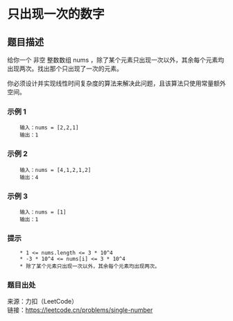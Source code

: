 # 只出现一次的数字

## 题目描述

给你一个 非空 整数数组 nums ，除了某个元素只出现一次以外，其余每个元素均出现两次。找出那个只出现了一次的元素。

你必须设计并实现线性时间复杂度的算法来解决此问题，且该算法只使用常量额外空间。

### 示例 1

```text
    输入：nums = [2,2,1]
    输出：1
```

### 示例 2

```text
    输入：nums = [4,1,2,1,2]
    输出：4
```

### 示例 3

```text
    输入：nums = [1]
    输出：1
```

### 提示

```text
    * 1 <= nums.length <= 3 * 10^4
    * -3 * 10^4 <= nums[i] <= 3 * 10^4
    * 除了某个元素只出现一次以外，其余每个元素均出现两次。
```

### 题目出处

来源：力扣（LeetCode）  
链接：<https://leetcode.cn/problems/single-number>
